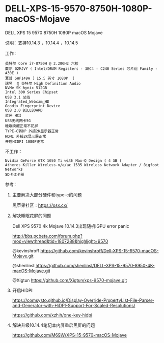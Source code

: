 # DELL-XPS-15-9570-8750H-1080P-macOS-Mojave
DELL XPS 15 9570 8750H 1080P macOS Mojave

说明：支持10.14.3 ，10.14.4 ，10.14.5 



工作：

    英特尔 Core i7-8750H @ 2.20GHz 六核
    戴尔 02MJVY ( Intel/DRAM Registers - 3EC4 - C240 Series 芯片组 Family - A30E )
    夏普 SHP149A ( 15.5 英寸 1080P  )
    瑞昱  @ 英特尔 High Definition Audio
    NVMe SK hynix 512GB
    Intel 300 Series Chipset
    USB 3.1 总线
    Integrated_Webcam_HD
    Goodix Fingerprint Device
    USB 2.0 BILLBOARD 
    蓝牙 HCI
    USB无线网卡5G
    睡眠唤醒正常不花屏
    TYPE-C转DP 外接2K显示器正常
    HDMI 外接2K显示器正常
    开启HIDPI 1080P正常


不工作：

    Nvidia GeForce GTX 1050 Ti with Max-Q Design ( 4 GB )
    Atheros Killer Wireless-n/a/ac 1535 Wireless Network Adapter / Bigfoot Networks
    SD卡读卡器


参考：

1. 主要解决大部分硬件和type-c的问题

    黑苹果社区：https://osx.cx/ 

2. 解决睡眠花屏的问题

    Dell XPS 9570 4k Mojave 10.14.3出现随机IGPU error panic 
    
    http://bbs.pcbeta.com/forum.php?mod=viewthread&tid=1807288&highlight=9570
    
    @kevinshroff  https://github.com/kevinshroff/Dell-XPS-15-9570-macOS-Mojave.git
    
    @shenlinsl https://github.com/shenlinsl/DELL-XPS-15-9570-8950-4K-macOS-Mojave.git
    
    @Xigtun https://github.com/Xigtun/xps-9570-mojave.git
    
3. 开启HIDPI

    https://comsysto.github.io/Display-Override-PropertyList-File-Parser-and-Generator-with-HiDPI-Support-For-Scaled-Resolutions/
    
    https://github.com/xzhih/one-key-hidpi
    
4. 解决升级10.14.4笔记本内屏重启黑屏的问题

    https://github.com/M69W/XPS-15-9570-macOS-Mojave